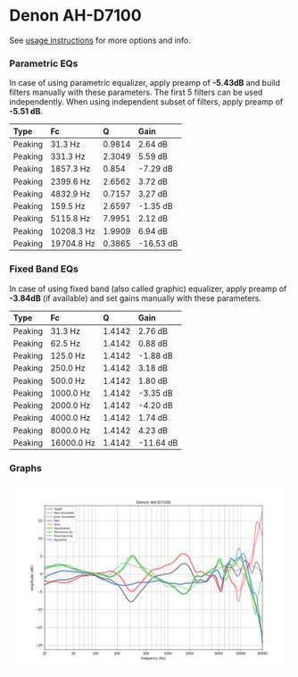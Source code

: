 # Denon AH-D7100
See [usage instructions](https://github.com/jaakkopasanen/AutoEq#usage) for more options and info.

### Parametric EQs
In case of using parametric equalizer, apply preamp of **-5.43dB** and build filters manually
with these parameters. The first 5 filters can be used independently.
When using independent subset of filters, apply preamp of **-5.51 dB**.

| Type    | Fc         |      Q | Gain      |
|:--------|:-----------|:-------|:----------|
| Peaking | 31.3 Hz    | 0.9814 | 2.64 dB   |
| Peaking | 331.3 Hz   | 2.3049 | 5.59 dB   |
| Peaking | 1857.3 Hz  | 0.854  | -7.29 dB  |
| Peaking | 2399.6 Hz  | 2.6562 | 3.72 dB   |
| Peaking | 4832.9 Hz  | 0.7157 | 3.27 dB   |
| Peaking | 159.5 Hz   | 2.6597 | -1.35 dB  |
| Peaking | 5115.8 Hz  | 7.9951 | 2.12 dB   |
| Peaking | 10208.3 Hz | 1.9909 | 6.94 dB   |
| Peaking | 19704.8 Hz | 0.3865 | -16.53 dB |

### Fixed Band EQs
In case of using fixed band (also called graphic) equalizer, apply preamp of **-3.84dB**
(if available) and set gains manually with these parameters.

| Type    | Fc         |      Q | Gain      |
|:--------|:-----------|:-------|:----------|
| Peaking | 31.3 Hz    | 1.4142 | 2.76 dB   |
| Peaking | 62.5 Hz    | 1.4142 | 0.88 dB   |
| Peaking | 125.0 Hz   | 1.4142 | -1.88 dB  |
| Peaking | 250.0 Hz   | 1.4142 | 3.18 dB   |
| Peaking | 500.0 Hz   | 1.4142 | 1.80 dB   |
| Peaking | 1000.0 Hz  | 1.4142 | -3.35 dB  |
| Peaking | 2000.0 Hz  | 1.4142 | -4.20 dB  |
| Peaking | 4000.0 Hz  | 1.4142 | 1.74 dB   |
| Peaking | 8000.0 Hz  | 1.4142 | 4.23 dB   |
| Peaking | 16000.0 Hz | 1.4142 | -11.64 dB |

### Graphs
![](./Denon%20AH-D7100.png)